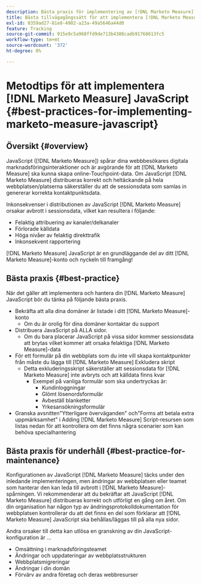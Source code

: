 ```yaml
---
description: Bästa praxis för implementering av [!DNL Marketo Measure] JavaScript - [!DNL Marketo Measure]
title: Bästa tillvägagångssätt för att implementera [!DNL Marketo Measure] JavaScript
exl-id: 0359ad27-81e8-4902-a23a-49a5646a44d0
feature: Tracking
source-git-commit: 915e9c5a968ffd9de713b4308cadb91768613fc5
workflow-type: tm+mt
source-wordcount: '372'
ht-degree: 0%

---
```


# Metodtips för att implementera [!DNL Marketo Measure] JavaScript {#best-practices-for-implementing-marketo-measure-javascript}

## Översikt {#overview}

JavaScript ([!DNL Marketo Measure]) spårar dina webbbesökares digitala marknadsföringsinteraktioner och är avgörande för att [!DNL Marketo Measure] ska kunna skapa online-Touchpoint-data. Om JavaScript [!DNL Marketo Measure] distribueras korrekt och heltäckande på hela webbplatsen/platserna säkerställer du att de sessionsdata som samlas in genererar korrekta kontaktpunktsdata.

Inkonsekvenser i distributionen av JavaScript [!DNL Marketo Measure] orsakar avbrott i sessionsdata, vilket kan resultera i följande:

* Felaktig attribuering av kanaler/delkanaler
* Förlorade källdata
* Höga nivåer av felaktig direkttrafik
* Inkonsekvent rapportering

[!DNL Marketo Measure] JavaScript är en grundläggande del av ditt [!DNL Marketo Measure]-konto och nyckeln till framgång!

## Bästa praxis {#best-practice}

När det gäller att implementera och hantera din [!DNL Marketo Measure] JavaScript bör du tänka på följande bästa praxis.

* Bekräfta att alla dina domäner är listade i ditt [!DNL Marketo Measure]-konto
   * Om du är orolig för dina domäner kontaktar du support
* Distribuera JavaScript på ALLA sidor.
   * Om du bara placerar JavaScript på vissa sidor kommer sessionsdata att brytas vilket kommer att orsaka felaktiga [!DNL Marketo Measure]-data
* För ett formulär på din webbplats som du inte vill skapa kontaktpunkter från måste du lägga till [!DNL Marketo Measure] Exkludera skript
   * Detta exkluderingsskript säkerställer att sessionsdata för [!DNL Marketo Measure] inte avbryts och att källdata finns kvar
      * Exempel på vanliga formulär som ska undertryckas är:
         * Kundinloggningar
         * Glömt lösenordsformulär
         * Avbeställ blanketter
         * Yrkesansökningsformulär
* Granska avsnitten&quot;Ytterligare överväganden&quot; och&quot;Forms att betala extra uppmärksamhet&quot; i Adding [!DNL Marketo Measure] Script-resursen som listas nedan för att kontrollera om det finns några scenarier som kan behöva specialhantering

## Bästa praxis för underhåll {#best-practice-for-maintenance}

Konfigurationen av JavaScript [!DNL Marketo Measure] täcks under den inledande implementeringen, men ändringar av webbplatsen eller teamet som hanterar den kan leda till avbrott i [!DNL Marketo Measure]-spårningen. Vi rekommenderar att du bekräftar att JavaScript [!DNL Marketo Measure] distribueras korrekt och utförligt en gång om året. Om din organisation har någon typ av ändringsprotokolldokumentation för webbplatsen kontrollerar du att det finns en del som förklarar att [!DNL Marketo Measure] JavaScript ska behållas/läggas till på alla nya sidor.

Andra orsaker till detta kan utlösa en granskning av din JavaScript-konfiguration är ...

* Omsättning i marknadsföringsteamet
* Ändringar och uppdateringar av webbplatsstrukturen
* Webbplatsmigreringar
* Ändringar i din domän
* Förvärv av andra företag och deras webbresurser
